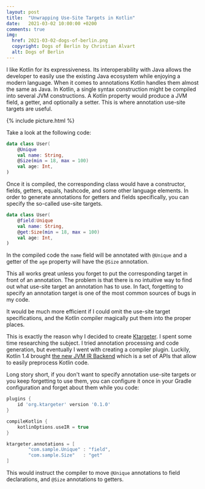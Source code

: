 ```yaml
---
layout: post
title:  "Unwrapping Use-Site Targets in Kotlin"
date:   2021-03-02 10:00:00 +0200
comments: true
img:
  href: 2021-03-02-dogs-of-berlin.png
  copyright: Dogs of Berlin by Christian Alvart
  alt: Dogs of Berlin
---
```

I like Kotlin for its expressiveness. Its interoperability with Java
allows the developer to easily use the existing Java ecosystem while
enjoying a modern language. When it comes to annotations Kotlin handles
them almost the same as Java. In Kotlin, a single syntax construction
might be compiled into several JVM constructions. A Kotlin property
would produce a JVM field, a getter, and optionally a setter. This is
where annotation use-site targets are useful.

{% include picture.html %}

Take a look at the following code:

```kotlin
data class User(
    @Unique
    val name: String,
    @Size(min = 18, max = 100)
    val age: Int,
)
```

Once it is compiled, the corresponding class would have a constructor,
fields, getters, equals, hashcode, and some other language elements.
In order to generate annotations for getters and fields specifically,
you can specify the so-called use-site targets.

```kotlin
data class User(
    @field:Unique
    val name: String,
    @get:Size(min = 18, max = 100)
    val age: Int,
)
```
In the compiled code the `name` field will be annotated with `@Unique`
and a getter of the `age` property will have the `@Size` annotation.

This all works great unless you forget to put the corresponding target in front
of an annotation. The problem is that there is no intuitive way to find out what
use-site target an annotation has to use. In fact, forgetting to specify an
annotation target is one of the most common sources of bugs in my code.

It would be much more efficient if I could omit the use-site target specifications,
and the Kotlin compiler magically put them into the proper places.

This is exactly the reason why I decided to create 
[Ktargeter](https://github.com/ktargeter/ktargeter). I spent
some time researching the subject. I tried annotation processing and 
code generation, but eventually I went with creating a compiler
plugin. Luckily, Kotlin 1.4 brought [the new JVM IR Backend](https://blog.jetbrains.com/kotlin/2021/02/the-jvm-backend-is-in-beta-let-s-make-it-stable-together/)
which is a set of APIs that allow to easily preprocess Kotlin code.

Long story short, if you don't want to specify annotation use-site
targets or you keep forgetting to use them, you can configure it once
in your Gradle configuration and forget about them while you code:

```gradle
plugins {
    id 'org.ktargeter' version '0.1.0'
}

compileKotlin {
    kotlinOptions.useIR = true
}

ktargeter.annotations = [
        "com.sample.Unique" : "field",
        "com.sample.Size"   : "get"
]
```

This would instruct the compiler to move `@Unique` annotations to field
declarations, and `@Size` annotations to getters. 
